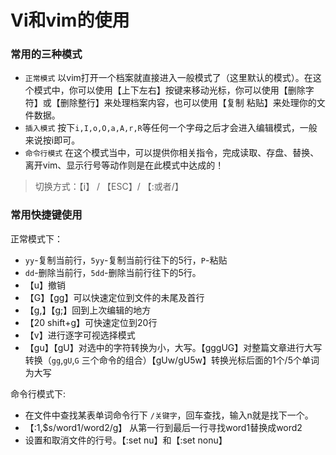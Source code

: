 # Vi和vim的使用

### 常用的三种模式

- `正常模式`  以vim打开一个档案就直接进入一般模式了（这里默认的模式）。在这个模式中，你可以使用【上下左右】按键来移动光标，你可以使用【删除字符】或【删除整行】来处理档案内容，也可以使用【复制 粘贴】来处理你的文件数据。
- `插入模式` 按下`i,I,o,O,a,A,r,R`等任何一个字母之后才会进入编辑模式，一般来说按i即可。
- `命令行模式` 在这个模式当中，可以提供你相关指令，完成读取、存盘、替换、离开vim、显示行号等动作则是在此模式中达成的！

> 切换方式：【i】 / 【ESC】/ 【:或者/】

### 常用快捷键使用

正常模式下：

- `yy`-复制当前行，`5yy`-复制当前行往下的5行，`P`-粘贴
- `dd`-删除当前行，`5dd`-删除当前行往下的5行。
- 【u】撤销
- 【G】【gg】可以快速定位到文件的未尾及首行
- 【g,】【g;】回到上次编辑的地方
- 【20 shift+g】可快速定位到20行
- 【v】进行逐字可视选择模式
- 【gu】【gU】对选中的字符转换为小，大写。【gggUG】对整篇文章进行大写转换（`gg`,`gU`,`G` 三个命令的组合）【gUw/gU5w】转换光标后面的1个/5个单词为大写

命令行模式下:

- 在文件中查找某表单词命令行下 `/关键字`，回车查找，输入n就是找下一个。
- 【:1,$s/word1/word2/g】 从第一行到最后一行寻找word1替换成word2
- 设置和取消文件的行号。【:set nu】和【:set nonu】

